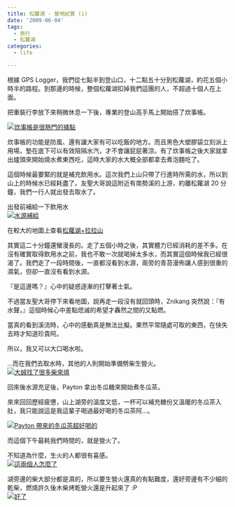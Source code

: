 ```yaml
---
title: 松蘿湖 - 營地紀實 (i)
date: '2009-06-04'
tags:
  - 旅行
  - 松蘿湖
categories:
  - life

---
```

根據 GPS Logger，我們從七點半到登山口，十二點五十分到松蘿湖，約花五個小時半的路程。到那邊的時候，整個松蘿湖扣掉我們這團的人，不超過十個人在上面。  
  
把重裝行李放下來稍微休息一下後，專業的登山高手馬上開始搭了炊事帳。  
  
[![炊事帳是很熱門的據點](images/0.jpg)](http://www.flickr.com/photos/yurenju/3595230008/ "Flickr 上 yurenju 的 炊事帳是很熱門的據點")  
  
炊事帳的功能是防風、還有讓大家有可以吃飯的地方。而且黑色大塑膠袋立刻派上用場，墊在底下可以有效阻隔水汽，才不會讓屁屁著涼。有了炊事帳之後大家就拿出爐頭來開始燒水煮東西吃，這時大家的水大概全部都拿去煮泡麵吃了。  
  
這個時候最要緊的就是補充飲用水。這次我們上山只帶了行進時所需的水，所以到山上的時候水已經耗盡了。友聖大哥說這附近有南勢溪的上游，約離松蘿湖 20 分鐘，我們一行人就出發去取水了。  
  
出發前補給一下飲用水  
[![水源補給](images/1.jpg)](http://www.flickr.com/photos/yurenju/3594454379/ "Flickr 上 yurenju 的 水源補給")  
  
  
在較大的地圖上查看[松蘿湖+拉拉山](http://maps.google.com.tw/maps/ms?ie=UTF8&hl=zh-TW&t=p&brcurrent=3,0x3442ae741e686aa5:0xcf503259afe25a05&msa=0&msid=102940795217138094975.00046b2130e088a63a180&ll=24.692801,121.532264&spn=0.018716,0.034332&z=15&source=embed)  
  
其實這二十分鐘還蠻漫長的。走了五個小時之後，其實體力已經消耗的差不多。在沒有確實取得飲用水之前，我也不敢一次就喝掉太多水，而其實這個時候我已經很渴了。我們走了一段時間後，一直都沒看到水源，兩旁的青苔漫佈讓人感到很重的濕氣，但卻一直沒有看到水源。  
  
『是這邊嗎？』心中的疑惑逐漸的打擊著士氣。  
  
不過當友聖大哥停下來看地圖，說再走一段沒有就回頭時，Znikang 突然說：『有水聲，』這個時候心中差點熄滅的希望才轟然之間的又點燃。  
  
當真的看到溪流時，心中的感動真是無法比擬。果然平常隨處可取的東西，在快失去時才知道珍貴阿。  
  
所以，我又可以大口喝水啦。  
  
  
…而在我們去取水時，其他的人則開始準備劈柴生營火。  
[![大誠找了很多柴來燒](images/2.jpg)](http://www.flickr.com/photos/yurenju/3594450889/ "Flickr 上 yurenju 的 大誠找了很多柴來燒")  
  
回來後水源充足後，Payton 拿出冬瓜糖來開始煮冬瓜茶。  
  
來來回回歷經疲憊，山上湖旁的溫度又低，一杯可以補充糖份又溫暖的冬瓜茶入肚，我只能說這是我這輩子喝過最好喝的冬瓜茶阿…。  
  
[![Payton 帶來的冬瓜茶超好喝的](images/3.jpg)](http://www.flickr.com/photos/yurenju/3595286234/ "Flickr 上 yurenju 的 Payton 帶來的冬瓜茶超好喝的")  
  
而這個下午最耗我們時間的，就是營火了。  
  
不知道為什麼，生火的人都很有喜感。  
[![這兩個人怎麼了](images/4.jpg)](http://www.flickr.com/photos/yurenju/3595257340/ "Flickr 上 yurenju 的 這兩個人怎麼了")  
  
  
湖旁邊的柴大部分都是濕的，所以要生營火還真的有點難度，還好旁邊有不少細的乾柴，燃燒許久後木柴烤乾營火還是升起來了 :P  
[![好了](images/5.jpg)](http://www.flickr.com/photos/yurenju/3595336200/ "Flickr 上 yurenju 的 好了")